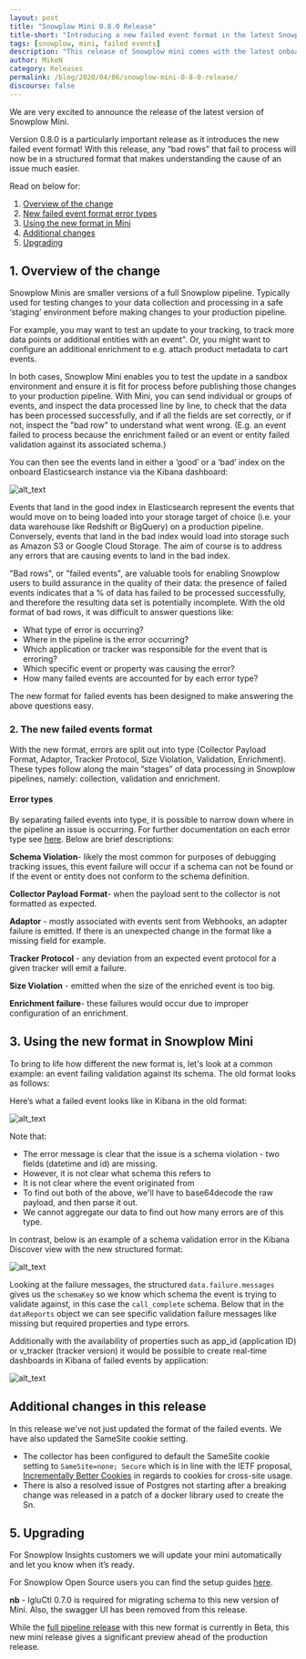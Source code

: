 ```yaml
---
layout: post
title: "Snowplow Mini 0.8.0 Release"
title-short: "Introducing a new failed event format in the latest Snowplow Mini release: 0.8.0"
tags: [snowplow, mini, failed events]
description: "This release of Snowplow mini comes with the latest onboard components that emit failed events by type of error."
author: MikeN
category: Releases
permalink: /blog/2020/04/06/snowplow-mini-0-8-0-release/
discourse: false
---
```


We are very excited to announce the release of the latest version of Snowplow Mini.

Version 0.8.0 is a particularly important release as it introduces the new failed event format! With this release, any “bad rows” that fail to process will now be in a structured format that makes understanding the cause of an issue much easier. 

Read on below for:



1. [Overview of the change](#1-Overview-of-the-change)
2. [New failed event format error types](#2-The-new-failed-events-format)
3. [Using the new format in Mini](#3-Using-the-new-format-in-Snowplow-Mini)
4. [Additional changes](#4-Additional-changes-in-this-release)
5. [Upgrading](#5-Upgrading)


## 1. Overview of the change

Snowplow Minis are smaller versions of a full Snowplow pipeline. Typically used for testing changes to your data collection and processing in a safe ‘staging’ environment before making changes to your production pipeline. 

For example, you may want to test an update to your tracking, to track more data points or additional entities with an event". Or, you might want to configure an additional enrichment to e.g. attach product metadata to cart events.

 

In both cases, Snowplow Mini enables you to test the update in a sandbox environment and ensure it is fit for process before publishing those changes to your production pipeline. With Mini, you can send individual or groups of events, and inspect the data processed line by line, to check that the data has been processed successfully, and if all the fields are set correctly, or if not, inspect the "bad row" to understand what went wrong. (E.g. an event failed to process because the enrichment failed or an event or entity failed validation against its associated schema.)

You can then see the events land in either a ‘good’ or a ‘bad’ index on the onboard Elasticsearch instance via the Kibana dashboard:

![alt_text](/assets/img/blog/2020/04/kibana-index.png "Choosing an index in Kibana")


Events that land in the good index in Elasticsearch represent the events that would move on to being loaded into your storage target of choice (i.e. your data warehouse like Redshift or BigQuery) on a production pipeline. Conversely, events that land in the bad index would load into storage such as Amazon S3 or Google Cloud Storage. The aim of course is to address any errors that are causing events to land in the bad index.

"Bad rows", or "failed events", are valuable tools for enabling Snowplow users to build assurance in the quality of their data: the presence of failed events indicates that a % of data has failed to be processed successfully, and therefore the resulting data set is potentially incomplete. With the old format of bad rows, it was difficult to answer questions like:



*   What type of error is occurring?
*   Where in the pipeline is the error occurring?
*   Which application or tracker was responsible for the event that is erroring? 
*   Which specific event or property was causing the error?
*   How many failed events are accounted for by each error type?

The new format for failed events has been designed to make answering the above questions easy.


### 2. The new failed events format

With the new format, errors are split out into type (Collector Payload Format, Adaptor, Tracker Protocol, Size Violation, Validation, Enrichment). These types follow along the main “stages” of data processing in Snowplow pipelines, namely: collection, validation and enrichment.


#### Error types

By separating failed events into type, it is possible to narrow down where in the pipeline an issue is occurring. For further documentation on each error type see [here](https://docs.snowplowanalytics.com/docs/managing-data-quality/understanding-failed-events/). Below are brief descriptions:

**Schema Violation**- likely the most common for purposes of debugging tracking issues, this event failure will occur if a schema can not be found or if the event or entity does not conform to the schema definition.

**Collector Payload Format**- when the payload sent to the collector is not formatted as expected.

**Adaptor** - mostly associated with events sent from Webhooks, an adapter failure is emitted. If there is an unexpected change in the format like a missing field for example.

**Tracker Protocol** - any deviation from an expected event protocol for a given tracker will emit a failure.

**Size Violation** - emitted when the size of the enriched event is too big.

**Enrichment failure**- these failures would occur due to improper configuration of an enrichment.


## 3. Using the new format in Snowplow Mini

To bring to life how different the new format is, let's look at a common example: an event failing validation against its schema. The old format looks as follows: 

Here’s what a failed event looks like in Kibana in the old format:

![alt_text](/assets/img/blog/2020/04/old-format.png "Old format of failed events")


Note that:



*   The error message is clear that the issue is a schema violation - two fields (datetime and id) are missing.
*   However, it is not clear what schema this refers to
*   It is not clear where the event originated from
*   To find out both of the above, we'll have to base64decode the raw payload, and then parse it out.
*   We cannot aggregate our data to find out how many errors are of this type.

In contrast, below is an example of a schema validation error in the Kibana Discover view with the new structured format:

![alt_text](/assets/img/blog/2020/04/new-format.png "Highly structured new format of failed events")


Looking at the failure messages, the structured `data.failure.messages` gives us the `schemaKey` so we know which schema the event is trying to validate against, in this case the `call_complete` schema. Below that in the `dataReports` object we can see specific validation failure messages like missing but required properties and type errors.

Additionally with the availability of properties such as app_id (application ID) or v_tracker (tracker version) it would be possible to create real-time dashboards in Kibana of failed events by application: 

![alt_text](/assets/img/blog/2020/04/kibana-dash.png "Example of a Kibana dashboard")



## Additional changes in this release

In this release we've not just updated the format of the failed events. We have also updated the SameSite cookie setting.



*   The collector has been configured to default the SameSite cookie setting to `SameSite=none; Secure` which is in line with the IETF proposal, [Incrementally Better Cookies](https://tools.ietf.org/html/draft-west-cookie-incrementalism-00) in regards to cookies for cross-site usage. 
*   There is also a resolved issue of Postgres not starting after a breaking change was released in a patch of a docker library used to create the Sn. 


## 5. Upgrading

For Snowplow Insights customers we will update your mini automatically and let you know when it’s ready. 

For Snowplow Open Source users you can find the setup guides [here](https://docs.snowplowanalytics.com/docs/open-source-components-and-applications/snowplow-mini/snowplow-mini-0-8-0/). 

**nb** - IgluCtl 0.7.0 is required for migrating schema to this new version of Mini. Also, the swagger UI has been removed from this release. 

While the [full pipeline release](https://snowplowanalytics.com/blog/2020/01/16/snowplow-release-r118-badrows/) with this new format is currently in Beta, this new mini release gives a significant preview ahead of the production release.